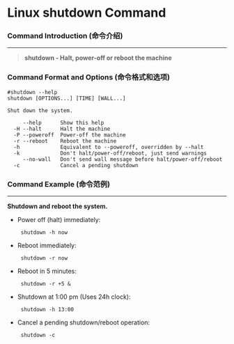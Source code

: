 # Linux shutdown Command
### Command Introduction (命令介绍)
-------------------
> **shutdown - Halt, power-off or reboot the machine**

### Command Format and Options (命令格式和选项)
```
#shutdown --help
shutdown [OPTIONS...] [TIME] [WALL...]

Shut down the system.

     --help      Show this help
  -H --halt      Halt the machine
  -P --poweroff  Power-off the machine
  -r --reboot    Reboot the machine
  -h             Equivalent to --poweroff, overridden by --halt
  -k             Don't halt/power-off/reboot, just send warnings
     --no-wall   Don't send wall message before halt/power-off/reboot
  -c             Cancel a pending shutdown
```
### Command Example (命令范例)
-------------------
**Shutdown and reboot the system.**

- Power off (halt) immediately:

  ` shutdown -h now`

- Reboot immediately:

  ` shutdown -r now`

- Reboot in 5 minutes:

  ` shutdown -r +5 &`

- Shutdown at 1:00 pm (Uses 24h clock):

  ` shutdown -h 13:00`

- Cancel a pending shutdown/reboot operation:

  ` shutdown -c`
